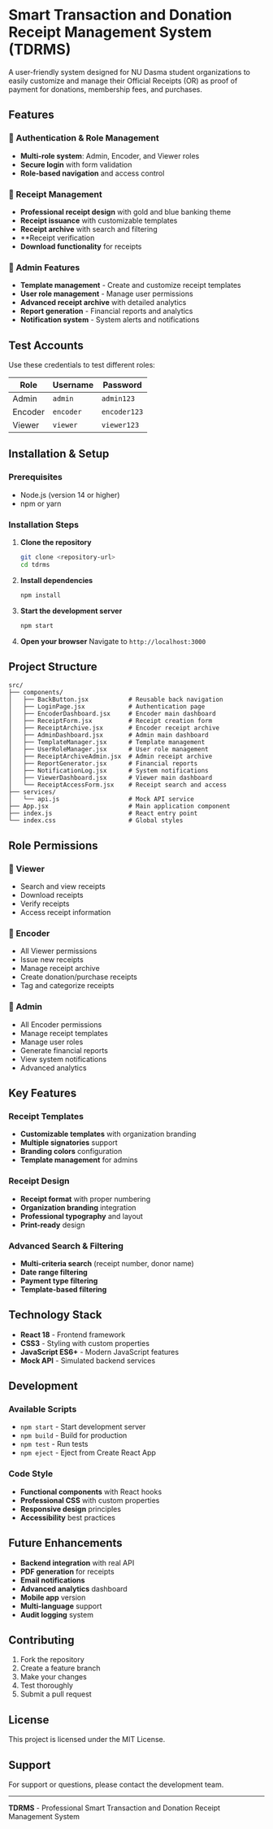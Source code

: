 # Smart Transaction and Donation Receipt Management System (TDRMS)

A user-friendly system designed for NU Dasma student organizations to easily customize and manage their Official Receipts (OR) as proof of payment for donations, membership fees, and purchases. 

## Features

### 🔐 Authentication & Role Management
- **Multi-role system**: Admin, Encoder, and Viewer roles
- **Secure login** with form validation
- **Role-based navigation** and access control

### 📄 Receipt Management
- **Professional receipt design** with gold and blue banking theme
- **Receipt issuance** with customizable templates
- **Receipt archive** with search and filtering
- **Receipt verification
- **Download functionality** for receipts

### 👥 Admin Features
- **Template management** - Create and customize receipt templates
- **User role management** - Manage user permissions
- **Advanced receipt archive** with detailed analytics
- **Report generation** - Financial reports and analytics
- **Notification system** - System alerts and notifications

## Test Accounts

Use these credentials to test different roles:

| Role | Username | Password |
|------|----------|----------|
| Admin | `admin` | `admin123` |
| Encoder | `encoder` | `encoder123` |
| Viewer | `viewer` | `viewer123` |

## Installation & Setup

### Prerequisites
- Node.js (version 14 or higher)
- npm or yarn

### Installation Steps

1. **Clone the repository**
   ```bash
   git clone <repository-url>
   cd tdrms
   ```

2. **Install dependencies**
   ```bash
   npm install
   ```

3. **Start the development server**
   ```bash
   npm start
   ```

4. **Open your browser**
   Navigate to `http://localhost:3000`

## Project Structure

```
src/
├── components/
│   ├── BackButton.jsx           # Reusable back navigation
│   ├── LoginPage.jsx            # Authentication page
│   ├── EncoderDashboard.jsx     # Encoder main dashboard
│   ├── ReceiptForm.jsx          # Receipt creation form
│   ├── ReceiptArchive.jsx       # Encoder receipt archive
│   ├── AdminDashboard.jsx       # Admin main dashboard
│   ├── TemplateManager.jsx      # Template management
│   ├── UserRoleManager.jsx      # User role management
│   ├── ReceiptArchiveAdmin.jsx  # Admin receipt archive
│   ├── ReportGenerator.jsx      # Financial reports
│   ├── NotificationLog.jsx      # System notifications
│   ├── ViewerDashboard.jsx      # Viewer main dashboard
│   └── ReceiptAccessForm.jsx    # Receipt search and access
├── services/
│   └── api.js                   # Mock API service
├── App.jsx                      # Main application component
├── index.js                     # React entry point
└── index.css                    # Global styles
```

## Role Permissions

### 👤 Viewer
- Search and view receipts
- Download receipts
- Verify receipts
- Access receipt information

### 📝 Encoder
- All Viewer permissions
- Issue new receipts
- Manage receipt archive
- Create donation/purchase receipts
- Tag and categorize receipts

### 🔧 Admin
- All Encoder permissions
- Manage receipt templates
- Manage user roles
- Generate financial reports
- View system notifications
- Advanced analytics

## Key Features

### Receipt Templates
- **Customizable templates** with organization branding
- **Multiple signatories** support
- **Branding colors** configuration
- **Template management** for admins

### Receipt Design
- **Receipt format** with proper numbering
- **Organization branding** integration
- **Professional typography** and layout
- **Print-ready** design

### Advanced Search & Filtering
- **Multi-criteria search** (receipt number, donor name)
- **Date range filtering**
- **Payment type filtering**
- **Template-based filtering**

## Technology Stack

- **React 18** - Frontend framework
- **CSS3** - Styling with custom properties
- **JavaScript ES6+** - Modern JavaScript features
- **Mock API** - Simulated backend services

## Development

### Available Scripts

- `npm start` - Start development server
- `npm build` - Build for production
- `npm test` - Run tests
- `npm eject` - Eject from Create React App

### Code Style

- **Functional components** with React hooks
- **Professional CSS** with custom properties
- **Responsive design** principles
- **Accessibility** best practices

## Future Enhancements

- **Backend integration** with real API
- **PDF generation** for receipts
- **Email notifications**
- **Advanced analytics** dashboard
- **Mobile app** version
- **Multi-language** support
- **Audit logging** system

## Contributing

1. Fork the repository
2. Create a feature branch
3. Make your changes
4. Test thoroughly
5. Submit a pull request

## License

This project is licensed under the MIT License.

## Support

For support or questions, please contact the development team.

---

**TDRMS** - Professional Smart Transaction and Donation Receipt Management System 
